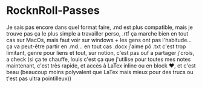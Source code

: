 # RocknRoll-Passes
Je sais pas encore dans quel format faire, .md est plus compatible, mais je trouve pas ça le plus simple a travailler perso, .rtf ça marche bien en tout cas sur MacOs, mais faut voir sur windows + les gens ont pas l'habitude… ça va peut-être partir en .md…
en tout cas .docx j'aime pô
.txt c'est trop limitant, genre pour liens et tout,
sur notion, c'est pas ouf a partager j'crois, a check (si ça te chauffe, louis c'est ça que j'utilise pour toutes mes notes maintenant, c'est très rapide, et accès à LaTex inline ou en block ❤️, et c'est beau (beaucoup moins polyvalent que LaTex mais mieux pour des trucs ou t'est pas ultra pointilleux))
